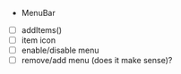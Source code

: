 * MenuBar
- [ ] addItems()
- [ ] item icon
- [ ] enable/disable menu
- [ ] remove/add menu (does it make sense)?
